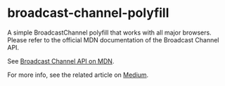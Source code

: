 # broadcast-channel-polyfill

A simple BroadcastChannel polyfill that works with all major browsers.
Please refer to the official MDN documentation of the Broadcast Channel API.

See <a href="https://developer.mozilla.org/en-US/docs/Web/API/Broadcast_Channel_API">Broadcast Channel API on MDN</a>.

For more info, see the related article on <a href="https://alexis89x.medium.com/communication-among-iframes-and-tabs-a-working-polyfill-for-broadcast-channel-api-f44d07dcf527">Medium</a>.
